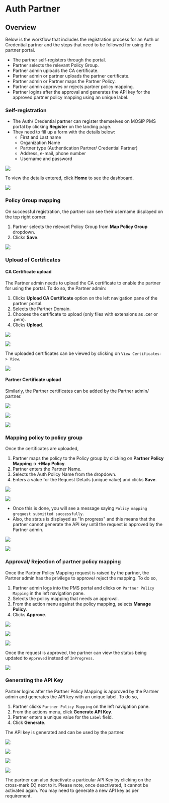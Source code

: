 # Auth Partner

## Overview

Below is the workflow that includes the registration process for an Auth or Credential partner and the steps that need to be followed for using the partner portal.

* The partner self-registers through the portal.
* Partner selects the relevant Policy Group.
* Partner admin uploads the CA certificate.
* Partner admin or partner uploads the partner certificate.
* Partner admin or Partner maps the Partner Policy.
* Partner admin approves or rejects partner policy mapping.
* Partner logins after the approval and generates the API key for the approved partner policy mapping using an unique label.

### Self-registration

* The Auth/ Credential partner can register themselves on MOSIP PMS portal by clicking **Register** on the landing page.
* They need to fill up a form with the details below:
  * First and Last name
  * Organization Name
  * Partner type (Authentication Partner/ Credential Partner)
  * Address, e-mail, phone number
  * Username and password

![](\_images/auth-partner-self-register.PNG)

To view the details entered, click **Home** to see the dashboard.

![](<\_images/auth-partner-map-policy-page (1).PNG>)

### Policy Group mapping

On successful registration, the partner can see their username displayed on the top right corner.

1. Partner selects the relevant Policy Group from **Map Policy Group** dropdown.
2. Clicks **Save**.

![](\_images/auth-partner-dashboard.PNG)

### Upload of Certificates

#### CA Certificate upload

The Partner admin needs to upload the CA certificate to enable the partner for using the portal. To do so, the Partner admin:

1. Clicks **Upload CA Certificate** option on the left navigation pane of the partner portal.
2. Selects the Partner Domain.
3. Chooses the certificate to upload (only files with extensions as .cer or .pem).
4. Clicks **Upload**.

![](\_images/ca-cert-data-upload.PNG)

![](\_images/ca-cert-data-success.PNG)

The uploaded certificates can be viewed by clicking on `View Certificates-> View`.

![](\_images/auth-partner-view-cert.PNG)

#### Partner Certificate upload

Similarly, the Partner certificates can be added by the Partner admin/ partner.

![](\_images/auth-partner-upload-cert-page1.PNG)

![](\_images/auth-partner-upload-cert-page2.PNG)

![](\_images/auth-partner-upload-cert-success.PNG)

### Mapping policy to policy group

Once the certificates are uploaded,

1. Partner maps the policy to the Policy group by clicking on **Partner Policy Mapping -> +Map Policy**.
2. Partner enters the Partner Name.
3. Selects the Auth Policy Name from the dropdown.
4. Enters a value for the Request Details (unique value) and clicks **Save**.

![](\_images/auth-partner-policy-mapping-default-page.PNG)

![](\_images/auth-partner-policy-mapping-data.PNG)

* Once this is done, you will see a message saying `Policy mapping grequest submitted successfully`.
* Also, the status is displayed as "In progress" and this means that the partner cannot generate the API key until the request is approved by the Partner admin.

![](\_images/auth-partner-policy-mapping-request-success.PNG)

![](\_images/auth-partner-policy-mapping-page-view.PNG)

### Approval/ Rejection of partner policy mapping

Once the Partner Policy Mapping request is raised by the partner, the Partner admin has the privilege to approve/ reject the mapping. To do so,

1. Partner admin logs into the PMS portal and clicks on `Partner Policy Mapping` in the left navigation pane.
2. Selects the policy mapping that needs an approval.
3. From the action menu against the policy mapping, selects **Manage Policy**.
4. Clicks **Approve**.

![](\_images/partner-admin-policy-mappings-view-policy.PNG)

![](\_images/partner-admin-policy-mappings-manage-policy.PNG)

![](\_images/partner-admin-policy-mappings-approve.PNG)

Once the request is approved, the partner can view the status being updated to `Approved` instead of `InProgress`.

![](\_images/auth-partner-policy-mapping-data-approved.PNG)

### Generating the API Key

Partner logins after the Partner Policy Mapping is approved by the Partner admin and generates the API key with an unique label. To do so,

1. Partner clicks `Partner Policy Mapping` on the left navigation pane.
2. From the actions menu, click **Generate API Key**.
3. Partner enters a unique value for the `Label` field.
4. Click **Generate**.

The API key is generated and can be used by the partner.

![](\_images/auth-partner-generate-apikey-option.PNG)

![](\_images/auth-partner-generate-apikey-page.PNG)

![](\_images/auth-partner-genearted-apikeys-page.PNG)

![](\_images/auth-partner-generate-apikey-success.PNG)

The partner can also deactivate a particular API Key by clicking on the cross-mark (X) next to it. Please note, once deactivated, it cannot be activated again. You may need to generate a new API key as per requirement.
